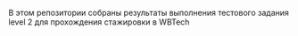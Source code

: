 В этом репозитории собраны результаты выполнения тестового задания level 2 для прохождения стажировки в WBTech